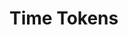 <script setup>
  import * as tokens from 'olympus-ds-design-tokens/lib/time.js'
  const types = ['Transition', 'Delay'];
</script>

# Time Tokens

<TokenView 
  v-for="(type, index) in types" 
  category="time" 
  orderBy="valueWithoutUnit"
  :tokens="tokens"
  :key="index" 
  :type="type" 
/>
